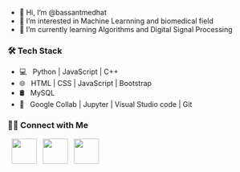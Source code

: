 - 👋 Hi, I’m @bassantmedhat
- 👀 I’m interested in Machine Learnning and biomedical field
- 🌱 I’m currently learning Algorithms and Digital Signal Processing


<h3>🛠 Tech Stack</h3>

- 💻 &nbsp; Python | JavaScript | C++  
- 🌐 &nbsp;  HTML | CSS | JavaScript | Bootstrap 
- 🛢 &nbsp; MySQL 
- 🔧 &nbsp; Google Collab | Jupyter | Visual Studio code  | Git








<h3> 🤝🏻 Connect with Me </h3>

<p align="center"> 

&nbsp; <a href="https://linkedin.com/in/bassant-medhat-495bb3227" target="_blank" rel="noopener noreferrer"><img src="https://img.icons8.com/plasticine/100/000000/linkedin.png" width="50" /></a>
&nbsp; <a href="bassantmedhat49@gmail.com" target="_blank" rel="noopener noreferrer"><img src="https://img.icons8.com/plasticine/100/000000/gmail.png"  width="50" /></a>
&nbsp; <a href="https://linkedin.com/in/bassant-medhat-495bb3227" target="_blank" rel="noopener noreferrer"><img src="https://i.ibb.co/JKcMT0t/laptop.png" width="50" /></a>
</p>

<!---
bassantmedhat/bassantmedhat is a ✨ special ✨ repository because its `README.md` (this file) appears on your GitHub profile.
You can click the Preview link to take a look at your changes.
--->

